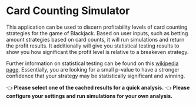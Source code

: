 # Card Counting Simulator

This application can be used to discern profitability levels of card counting strategies for the game of Blackjack. Based on user inputs, such as betting amount strategies based on card counts, it will run simulations and return the profit results. It additionally will give you statistical testing results to show you how significant the profit level is relative to a breakeven strategy. 

Further information on statistical testing can be found on this [wikipedia page](https://en.wikipedia.org/wiki/Statistical_hypothesis_testing).
Essentially, you are looking for a small p-value to have a stronger confidence that your strategy may be statistically significant and winning.

👈 **Please select one of the cached results for a quick analysis.**
👈 **Please configure your settings and run simulations for your own analysis.**

